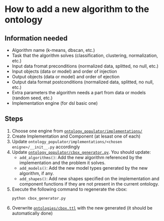 # How to add a new algorithm to the ontology

## Information needed


* Algorithm name  (k-means, dbscan, etc.)
* Task that the algorithm solves (classification, clustering, normalization, etc.)
* Input data fromat preconditions (normalized data, splitted, no null, etc.)
* Input objects (data or model) and order of injection 
* Output objects (data or model) and order of ejection
* Output data format postconditions (normalized data, splitted, no null, etc.)
* Extra parameters the algorithm needs a part from data or models (random seed, etc.)
* Implementation engine (for dsl basic one)


## Steps

1. Choose one engine from [`ontology_populator/implementations/`](../ontology_populator/implementations/)
2. Create Implementation and Component (at lesast one of each)
3. Update `ontology_populator/implementations/<chosen enigne>/__init__.py` accordingly
4. Update [`ontology_populator/cbox_generator.py`](../ontology_populator/cbox_generator.py). You should update:
    * ```add_algorithms()```: Add the new algorithm referenced by the implementation and the problem it solves.
    * ```add_models()```: Add the new model types generated by the new algorithm, if any.
    * ```add_shapes()```: Add new shapes specified on the implementation and component functions if they are not present in the current ontology.
5. Execute the following command to regenerate the cbox:
    ```bash
    python cbox_generator.py
    ```
6. Overwrite [`ontologies/cbox.ttl`](../ontologies/cbox.ttl) with the new generated (it should be automatically done)